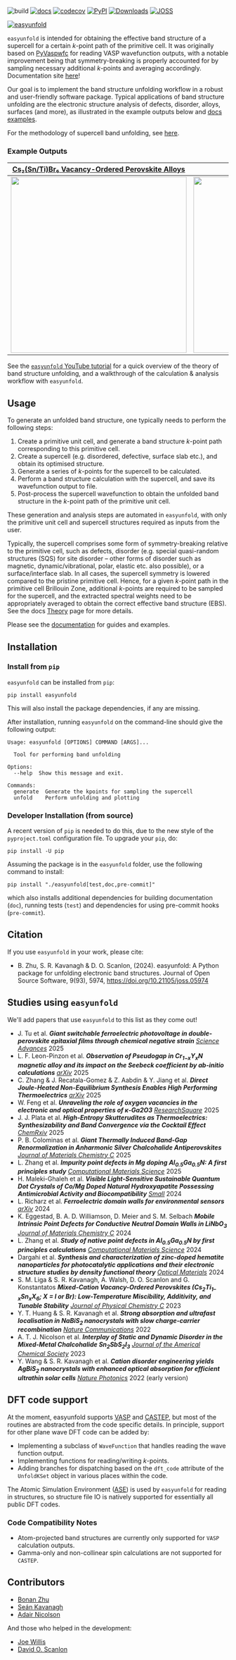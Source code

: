 ![build](https://github.com/SMTG-Bham/easyunfold/actions/workflows/ci.yaml/badge.svg)
[![docs](https://github.com/SMTG-Bham/easyunfold/actions/workflows/docs.yaml/badge.svg)](https://smtg-Bham.github.io/easyunfold/)
[![codecov](https://codecov.io/gh/SMTG-Bham/easyunfold/branch/main/graph/badge.svg?token=XLLWWU5UM2)](https://codecov.io/gh/SMTG-Bham/easyunfold)
[![PyPI](https://img.shields.io/pypi/v/easyunfold)](https://pypi.org/project/easyunfold)
[![Downloads](https://img.shields.io/pypi/dm/easyunfold)](https://smtg-Bham.github.io/easyunfold/)
[![JOSS](https://joss.theoj.org/papers/10.21105/joss.05974/status.svg)](https://doi.org/10.21105/joss.05974)

[![easyunfold](docs/img/logo.svg)](https://smtg-Bham.github.io/easyunfold/)

`easyunfold` is intended for obtaining the effective band structure of a supercell for a certain _k_-point
path of the primitive cell. It was originally based on
[PyVaspwfc](https://github.com/QijingZheng/VaspBandUnfolding) for reading VASP wavefunction outputs,
with a notable improvement being that symmetry-breaking is properly accounted for by sampling necessary
additional _k_-points and averaging accordingly. Documentation site
[here](https://smtg-bham.github.io/easyunfold/)!

Our goal is to implement the band structure unfolding workflow in a robust and user-friendly software
package.
Typical applications of band structure unfolding are the electronic structure analysis of defects, disorder, alloys, surfaces (and more), as illustrated in the example outputs below and [docs examples](https://smtg-bham.github.io/easyunfold/examples.html).

For the methodology of supercell band unfolding, see
[here](https://link.aps.org/doi/10.1103/PhysRevB.85.085201).

### Example Outputs
[Cs₂(Sn/Ti)Br₆ Vacancy-Ordered Perovskite Alloys](https://doi.org/10.1021/acs.jpcc.3c05204) |     Oxygen Vacancy (*V*ₒ⁰) in MgO
:-------------------------:|:------------------------------------:
<img src="docs/img/CSTB_easyunfold.gif" height="400"/> | <img src="examples/MgO/unfold_project_MgO_v_O_0_tall.png" height="400"/>

See the [`easyunfold` YouTube tutorial](https://youtu.be/9zeABbd1r1U?si=Oix3Bamiw8DZaMO4) for a quick overview of the theory of band structure unfolding, and a walkthrough of the calculation & analysis workflow with `easyunfold`.

## Usage

To generate an unfolded band structure, one typically needs to perform the following steps:

1. Create a primitive unit cell, and generate a band structure _k_-point path corresponding to this
   primitive cell.
2. Create a supercell (e.g. disordered, defective, surface slab etc.), and obtain its optimised structure.
3. Generate a series of _k_-points for the supercell to be calculated.
4. Perform a band structure calculation with the supercell, and save its wavefunction output to file.
5. Post-process the supercell wavefunction to obtain the unfolded band structure in the _k_-point path
   of the primitive unit cell.

These generation and analysis steps are automated in `easyunfold`, with only the primitive unit cell and
supercell structures required as inputs from the user.

Typically, the supercell comprises some form of symmetry-breaking relative to the primitive cell, such
as defects, disorder (e.g. special quasi-random structures (SQS) for site disorder – other forms of
disorder such as magnetic, dynamic/vibrational, polar, elastic etc. also possible), or a surface/interface
slab.
In all cases, the supercell symmetry is lowered compared to the pristine primitive cell.
Hence, for a given _k_-point path in the primitive cell Brillouin Zone, additional _k_-points are
required to be sampled for the supercell, and the extracted spectral weights need to be appropriately
averaged to obtain the correct effective band structure (EBS). See the docs
[Theory](https://smtg-bham.github.io/easyunfold/theory.html) page for more details.
<!-- when JOSS submitted, add link to paper (discussion of theory) here! -->
<!--- When JOSS submitted, add 'License and Citation' section here, and `CITATION.cff` file --->

Please see the [documentation](https://smtg-bham.github.io/easyunfold/) for guides and examples.

## Installation

### Install from `pip`

`easyunfold` can be installed from `pip`:

```
pip install easyunfold
```

This will also install the package dependencies, if any are missing.

After installation, running `easyunfold` on the command-line should give the following output:

```
Usage: easyunfold [OPTIONS] COMMAND [ARGS]...

  Tool for performing band unfolding

Options:
  --help  Show this message and exit.

Commands:
  generate  Generate the kpoints for sampling the supercell
  unfold    Perform unfolding and plotting
```

### Developer Installation (from source)

A recent version of `pip` is needed to do this, due to the new style of the `pyproject.toml` configuration
file.
To upgrade your `pip`, do:

```
pip install -U pip
```

Assuming the package is in the `easyunfold` folder, use the following command to install:

```
pip install "./easyunfold[test,doc,pre-commit]"
```

which also installs additional dependencies for building documentation (`doc`), running tests (`test`) and
dependencies for using pre-commit hooks (`pre-commit`).

## Citation

If you use `easyunfold` in your work, please cite:
- B. Zhu, S. R. Kavanagh & D. O. Scanlon, (2024). easyunfold: A Python package for unfolding electronic band structures. Journal of Open Source Software, 9(93), 5974, https://doi.org/10.21105/joss.05974

## Studies using `easyunfold`

We'll add papers that use `easyunfold` to this list as they come out!

- J. Tu et al. **_Giant switchable ferroelectric photovoltage in double-perovskite epitaxial films through chemical negative strain_** [_Science Advances_](https://doi.org/10.1126/sciadv.ads4925) 2025
- L. F. Leon-Pinzon et al. **_Observation of Pseudogap in Cr<sub>1−x</sub>Y<sub>x</sub>N magnetic alloy and its impact on the Seebeck coefficient by ab-initio calculations_** [_arXiv_](http://dx.doi.org/10.48550/arXiv.2506.00687) 2025
- C. Zhang & J. Recatala-Gomez & Z. Aabdin & Y. Jiang et al. **_Direct Joule-Heated Non-Equilibrium Synthesis Enables High Performing Thermoelectrics_** [_arXiv_](https://arxiv.org/abs/2506.04447) 2025
- W. Feng et al. **_Unraveling the role of oxygen vacancies in the electronic and optical properties of κ-Ga2O3_** [_ResearchSquare_](https://doi.org/10.21203/rs.3.rs-6624989/v1) 2025
- J. J. Plata et al. **_High-Entropy Skutterudites as Thermoelectrics: Synthesizability and Band Convergence via the Cocktail Effect_** [_ChemRxiv_](https://chemrxiv.org/engage/chemrxiv/article-details/67ff672750018ac7c59b7b11) 2025
- P. B. Colominas et al. **_Giant Thermally Induced Band-Gap Renormalization in Anharmonic Silver Chalcohalide Antiperovskites_** [_Journal of Materials Chemistry C_](https://doi.org/10.1039/D5TC00863H) 2025
- L. Zhang et al. **_Impurity point defects in Mg doping Al<sub>0.5</sub>Ga<sub>0.5</sub>N: A first principles study_** [_Computational Materials Science_](https://doi.org/10.1016/j.commatsci.2025.113925) 2025
- H. Maleki-Ghaleh et al. **_Visible Light-Sensitive Sustainable Quantum Dot Crystals of Co/Mg Doped Natural Hydroxyapatite Possessing Antimicrobial Activity and Biocompatibility_** [_Small_](https://doi.org/10.1002/smll.202405708) 2024
- L. Richarz et al. **_Ferroelectric domain walls for environmental sensors_** [_arXiv_](https://arxiv.org/abs/2412.03691) 2024
- K. Eggestad, B. A. D. Williamson, D. Meier and S. M. Selbach **_Mobile Intrinsic Point Defects for Conductive Neutral Domain Walls in LiNbO<sub>3</sub>_** [_Journal of Materials Chemistry C_](https://doi.org/10.1039/D4TC02856B) 2024
- L. Zhang et al. **_Study of native point defects in Al<sub>0.5</sub>Ga<sub>0.5</sub>N by first principles calculations_** [_Computational Materials Science_](https://doi.org/10.1016/j.commatsci.2024.113312) 2024
- Dargahi et al. **_Synthesis and characterization of zinc-doped hematite nanoparticles for photocatalytic applications and their electronic structure studies by density functional theory_** [_Optical Materials_](https://doi.org/10.1016/j.optmat.2024.116234) 2024
- S. M. Liga & S. R. Kavanagh, A. Walsh, D. O. Scanlon and G. Konstantatos **_Mixed-Cation Vacancy-Ordered Perovskites (Cs<sub>2</sub>Ti<sub>1–x</sub>Sn<sub>x</sub>X<sub>6</sub>; X = I or Br): Low-Temperature Miscibility, Additivity, and Tunable Stability_** [_Journal of Physical Chemistry C_](https://doi.org/10.1021/acs.jpcc.3c05204) 2023
- Y. T. Huang & S. R. Kavanagh et al. **_Strong absorption and ultrafast localisation in NaBiS<sub>2</sub> nanocrystals with slow charge-carrier recombination_** [_Nature Communications_](https://www.nature.com/articles/s41467-022-32669-3) 2022
- A. T. J. Nicolson et al. **_Interplay of Static and Dynamic Disorder in the Mixed-Metal Chalcohalide Sn<sub>2</sub>SbS<sub>2</sub>I<sub>3</sub>_** [_Journal of the Americal Chemical Society_](https://doi.org/10.1021/jacs.2c13336) 2023
- Y. Wang & S. R. Kavanagh et al. **_Cation disorder engineering yields AgBiS<sub>2</sub> nanocrystals with enhanced optical absorption for efficient ultrathin solar cells_** [_Nature Photonics_](https://www.nature.com/articles/s41566-021-00950-4) 2022 (early version)
<!-- Others? -->

## DFT code support

At the moment, easyunfold supports [VASP](https://www.vasp.at) and [CASTEP](http://www.castep.org), but most of the routines are abstracted from the code specific details.
In principle, support for other plane wave DFT code can be added by:

- Implementing a subclass of `WaveFunction` that handles reading the wave function output.
- Implementing functions for reading/writing _k_-points.
- Adding branches for dispatching based on the `dft_code` attribute of the `UnfoldKSet` object in
  various places within the code.

The Atomic Simulation Environment ([ASE](https://wiki.fysik.dtu.dk/ase/)) is used by `easyunfold` for
reading in structures, so structure file IO is natively supported for essentially all public DFT codes.

### Code Compatibility Notes
- Atom-projected band structures are currently only supported for `VASP` calculation outputs.
- Gamma-only and non-collinear spin calculations are not supported for `CASTEP`.

## Contributors
- [Bonan Zhu](https://github.com/zhubonan)
- [Seán Kavanagh](https://github.com/kavanase)
- [Adair Nicolson](https://github.com/adair-nicolson)

And those who helped in the development:
- [Joe Willis](https://github.com/joebesity)
- [David O. Scanlon](http://davidscanlon.com/?page_id=5)

